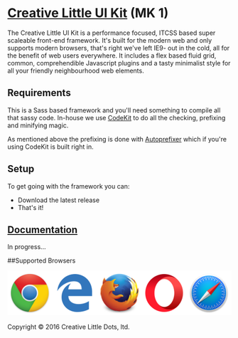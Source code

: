 # [Creative Little UI Kit](http://creativelittle.uk/uikit) (MK 1)

The Creative Little UI Kit is a performance focused, ITCSS based super scaleable front-end framework. It's built for the modern web and only supports modern browsers, that's right we've left IE9- out in the cold, all for the benefit of web users everywhere. It includes a flex based fluid grid, common, comprehendible Javascript plugins and a tasty minimalist style for all your friendly neighbourhood web elements.

## Requirements

This is a Sass based framework and you'll need something to compile all that sassy code. In-house we use [CodeKit](https://incident57.com/codekit) to do all the checking, prefixing and minifying magic.

As mentioned above the prefixing is done with [Autoprefixer](https://github.com/postcss/autoprefixer) which if you're using CodeKit is built right in.

## Setup

To get going with the framework you can:


  * Download the latest release
  * That's it!

## [Documentation](https://creativelittledots.github.io/UIKit)

In progress...

##Supported Browsers

![Browsers](https://raw.githubusercontent.com/alrra/browser-logos/master/main-desktop.png)

Copyright © 2016 Creative Little Dots, ltd.
